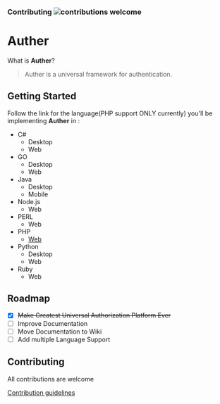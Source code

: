 ### Contributing ![contributions welcome](https://img.shields.io/badge/contributions-welcome-brightgreen.svg?style=flat)

# Auther

What is **Auther**?

> Auther is a universal framework for authentication.

## Getting Started

Follow the link for the language(PHP support ONLY currently) you'll be implementing **Auther** in :

- C#
   - Desktop
   - Web
- GO
   - Desktop
   - Web
- Java
   - Desktop
   - Mobile
- Node.js
   - Web
- PERL
   - Web
- PHP
   - [Web](Documentation/PHP/getting_started.md)
- Python
   - Desktop
   - Web
- Ruby
   - Web

## Roadmap

- [x] ~~Make Greatest Universal Authorization Platform Ever~~
- [ ] Improve Documentation
- [ ] Move Documentation to Wiki
- [ ] Add multiple Language Support

## Contributing

All contributions are welcome

[Contribution guidelines](CONTRIBUTING.md)